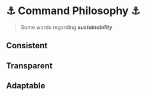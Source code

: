 :anchor: Command Philosophy :anchor:
====================================
> Some words regarding ***sustainability***

Consistent
----------

Transparent
-----------

Adaptable
---------
